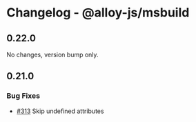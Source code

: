 # Changelog - @alloy-js/msbuild

## 0.22.0

No changes, version bump only.



## 0.21.0

### Bug Fixes

- [#313](https://github.com/alloy-framework/alloy/pull/313) Skip undefined attributes

